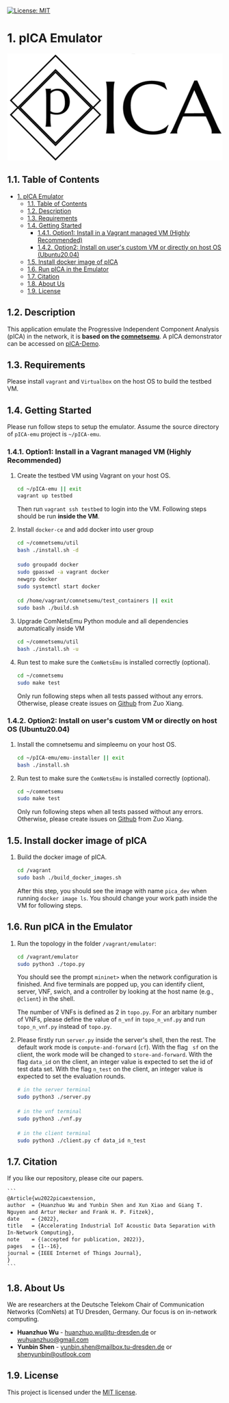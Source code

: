 [![License: MIT](https://img.shields.io/badge/License-MIT-yellow.svg)](https://opensource.org/licenses/MIT)

# 1. pICA Emulator
![](image/logo.png)

## 1.1. Table of Contents
- [1. pICA Emulator](#1-pica-emulator)
  - [1.1. Table of Contents](#11-table-of-contents)
  - [1.2. Description](#12-description)
  - [1.3. Requirements](#13-requirements)
  - [1.4. Getting Started](#14-getting-started)
    - [1.4.1. Option1: Install in a Vagrant managed VM (Highly Recommended)](#141-option1-install-in-a-vagrant-managed-vm-highly-recommended)
    - [1.4.2. Option2: Install on user's custom VM or directly on host OS (Ubuntu20.04)](#142-option2-install-on-users-custom-vm-or-directly-on-host-os-ubuntu2004)
  - [1.5. Install docker image of pICA](#15-install-docker-image-of-pica)
  - [1.6. Run pICA in the Emulator](#16-run-pica-in-the-emulator)
  - [1.7. Citation](#17-citation)
  - [1.8. About Us](#18-about-us)
  - [1.9. License](#19-license)


## 1.2. Description

This application emulate the Progressive Independent Component Analysis (pICA) in the network, it is **based on the [comnetsemu](https://git.comnets.net/public-repo/comnetsemu)**.
A pICA demonstrator can be accessed on [pICA-Demo](https://huanzhuo.github.io/pICA-demo/).

## 1.3. Requirements

Please install `vagrant` and `Virtualbox` on the host OS to build the testbed VM.

## 1.4. Getting Started

Please run follow steps to setup the emulator. Assume the source directory of `pICA-emu` project is `~/pICA-emu`.

### 1.4.1. Option1: Install in a Vagrant managed VM (Highly Recommended)

1. Create the testbed VM using Vagrant on your host OS.
    ```bash
    cd ~/pICA-emu || exit
    vagrant up testbed
    ```
    Then run `vagrant ssh testbed` to login into the VM. Following steps should be run **inside the VM**.

2. Install `docker-ce` and add docker into user group
    ```bash
    cd ~/comnetsemu/util
    bash ./install.sh -d

    sudo groupadd docker
    sudo gpasswd -a vagrant docker
    newgrp docker
    sudo systemctl start docker
    
    cd /home/vagrant/comnetsemu/test_containers || exit
    sudo bash ./build.sh
    ```

<!-- 2. 
    ```bash
    sudo apt-get update
    sudo apt-get install  apt-transport-https  ca-certificates curl  software-properties-common
    curl -fsSL  https://download.docker.com/linux/ubuntu/gpg | sudo apt-key add
    sudo add-apt-repository "deb [arch=amd64]  https://download.docker.com/linux/ubuntu bionic stable" 
    sudo apt-get update
    sudo apt-get install docker-ce

    sudo groupadd docker
    sudo gpasswd -a vagrant docker
    newgrp docker

    cd /home/vagrant/comnetsemu/test_containers || exit
    sudo bash ./build.sh
    ``` -->

3. Upgrade ComNetsEmu Python module and all dependencies automatically inside VM
    ```bash
    cd ~/comnetsemu/util
    bash ./install.sh -u
    ```

4. Run test to make sure the `ComNetsEmu` is installed correctly (optional).
    ```bash
    cd ~/comnetsemu
    sudo make test
    ```
    Only run following steps when all tests passed without any errors. Otherwise, please create issues on [Github](https://github.com/stevelorenz/comnetsemu/issues) from Zuo Xiang.

### 1.4.2. Option2: Install on user's custom VM or directly on host OS (Ubuntu20.04)

1. Install the comnetsemu and simpleemu on your host OS.
    ```bash
    cd ~/pICA-emu/emu-installer || exit
    bash ./install.sh
    ```
2. Run test to make sure the `ComNetsEmu` is installed correctly (optional).
    ```bash
    cd ~/comnetsemu
    sudo make test
    ```
    Only run following steps when all tests passed without any errors. Otherwise, please create issues on [Github](https://github.com/stevelorenz/comnetsemu/issues) from Zuo Xiang.

<!-- 2. Install the docker image for pICA.
    ```bash
    cd ~/pICA-emu || exit
    sudo bash ./build_docker_images.sh
    ```

3. Run the topology in the folder ```~/pICA-emu/emulator```:
    ```bash
    cd ~/pICA-emu/emulator
    sudo python3 ./topo.py
    ```
    Then, the next steps are the same as below -->

## 1.5. Install docker image of pICA
1. Build the docker image of pICA.
    ```bash
    cd /vagrant
    sudo bash ./build_docker_images.sh
    ```
    After this step, you should see the image with name ```pica_dev``` when running ```docker image ls```. You should change your work path inside the VM for following steps.

## 1.6. Run pICA in the Emulator
1. Run the topology in the folder ```/vagrant/emulator```:
    ```bash 
    cd /vagrant/emulator
    sudo python3 ./topo.py
    ```
    You should see the prompt `mininet>` when the network configuration is finished.
    And five terminals are popped up, you can identify client, server, VNF, swich, and a controller by looking at the host name (e.g., `@client`) in the shell.

    The number of VNFs is defined as 2 in ```topo.py```. For an arbitary number of VNFs, please define the value of ```n_vnf``` in ```topo_n_vnf.py``` and run ```topo_n_vnf.py``` instead of ```topo.py```.

3. Please firstly run `server.py` inside the server's shell, then the rest. The default work mode is ```compute-and-forward``` (```cf```). With the flag ``` sf``` on the client, the work mode will be changed to ```store-and-forward```. With the flag ```data_id``` on the client, an integer value is expected to set the id of test data set. With the flag ```n_test``` on the client, an integer value is expected to set the evaluation rounds.
    ```bash
    # in the server terminal
    sudo python3 ./server.py

    # in the vnf terminal
    sudo python3 ./vnf.py

    # in the client terminal
    sudo python3 ./client.py cf data_id n_test
    ```


## 1.7. Citation

If you like our repository, please cite our papers.

    ``` 
    @Article{wu2022picaextension,
    author  = {Huanzhuo Wu and Yunbin Shen and Xun Xiao and Giang T. Nguyen and Artur Hecker and Frank H. P. Fitzek},
    date    = {2022},
    title   = {Accelerating Industrial IoT Acoustic Data Separation with In-Network Computing},
    note    = {(accepted for publication, 2022)},
    pages   = {1--16},
    journal = {IEEE Internet of Things Journal},
    }
    ```
    
## 1.8. About Us

We are researchers at the Deutsche Telekom Chair of Communication Networks (ComNets) at TU Dresden, Germany. Our focus is on in-network computing.

* **Huanzhuo Wu** - huanzhuo.wu@tu-dresden.de or wuhuanzhuo@gmail.com
* **Yunbin Shen** - yunbin.shen@mailbox.tu-dresden.de or shenyunbin@outlook.com

## 1.9. License

This project is licensed under the [MIT license](./LICENSE).